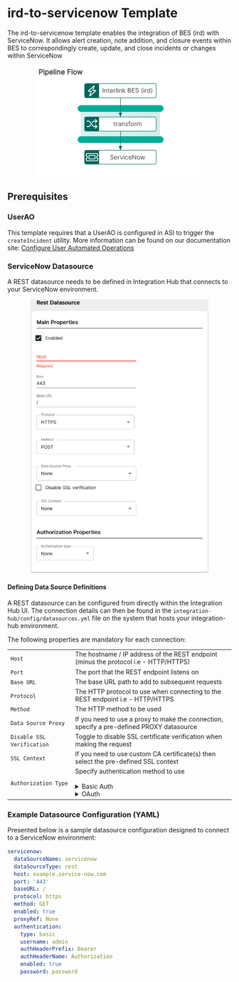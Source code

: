 # ird-to-servicenow Template

The ird-to-servicenow template enables the integration of BES (ird) with ServiceNow. It allows alert creation, note addition, and closure events within BES to correspondingly create, update, and close incidents or changes within ServiceNow

<p align="center">
<img src="../../assets/images/ird-to-servicenow/flow_ird_to_servicenow.png" />
</p>

## Prerequisites

### UserAO

This template requires that a UserAO is configured in ASI to trigger the `createIncident` utility. More information can be found on our documentation site: [Configure User Automated Operations](https://docs.interlinksoftware.com/asi/2.7.13/configuration/automation/automation.html)

### ServiceNow Datasource

A REST datasource needs to be defined in Integration Hub that connects to your ServiceNow environment.

<p align="center">
<img src="../../assets/images/datasource-rest.png" width="400" />
</p>

#### Defining Data Source Definitions

A REST datasource can be configured from directly within the Integration Hub UI. The connection details can then be found in the `integration-hub/config/datasources.yml` file on the system that hosts your integration-hub environment.

The following properties are mandatory for each connection:

<table>
    <tr>
        <td><code>Host</code></td>
        <td>The hostname / IP address of the REST endpoint (minus the protocol i.e - HTTP/HTTPS)</td>
    </tr>
    <tr>
        <td><code>Port</code></td>
        <td>The port that the REST endpoint listens on</td>
    </tr>
    <tr>
        <td><code>Base URL</code></td>
        <td>The base URL path to add to subsequent requests</td>
    </tr>
    <tr>
        <td><code>Protocol</code></td>
        <td>The HTTP protocol to use when connecting to the REST endpoint i.e - HTTP/HTTPS</td>
    </tr>
    <tr>
        <td><code>Method</code></td>
        <td>The HTTP method to be used</td>
    </tr>
    <tr>
        <td><code>Data Source Proxy</code></td>
        <td>If you need to use a proxy to make the connection, specify a pre-defined PROXY datasource</td>
    </tr>
    <tr>
        <td><code>Disable SSL Verification</code></td>
        <td>Toggle to disable SSL certificate verification when making the request</td>
    </tr>
    <tr>
        <td><code>SSL Context</code></td>
        <td>If you need to use custom CA certificate(s) then select the pre-defined SSL context</td>
    </tr>
    <tr>
        <td><code>Authorization Type</code></td>
        <td>Specify authentication method to use<br><br>
            <details>
            <summary>Basic Auth</summary>
            <table>
                <tr>
                    <td><code>Username</code></td>
                    <td>The username for authenticating</td>
                </tr>
                <tr>
                    <td><code>Password</code></td>
                    <td>The password for authenticating</td>
                </tr>
                <tr>
                    <td><code>Authorization Header Prefix</code></td>
                    <td>The authorization token type</td>
                </tr>
                <tr>
                    <td><code>Authorization Header Name</code></td>
                    <td>The authorization name</td>
                </tr>
                <tr>
                    <td><code>SSL Context</code></td>
                    <td>If you need to use custom CA certificate(s) then select the pre-defined SSL context</td>
                </tr>
            </table>
            </details>
            <details>
                <summary>OAuth</summary>
                <table>
                    <tr>
                        <td><code>Host</code></td>
                        <td>The hostname for authenticating<br> azure: <code>login.microsoftonline.com</code></td>
                    </tr>
                    <tr>
                        <td><code>Authorization Url</code></td>
                        <td>The endpoint for the API provider authorization server, to retrieve the auth code<br> azure: <code>/&lt;TENANT ID&gt;/oauth2/v2.0/authorize</code><br></td>
                    </tr>
                    <tr>
                        <td><code>Token Url</code></td>
                        <td>The provider's authentication server, to exchange an authorization code for an access token<br> azure: <code>/&lt;TENANT ID&gt;/oauth2/v2.0/token</code</td>
                    </tr>
                    <tr>
                        <td><code>Redirect Url</code></td>
                        <td>The redirect_uri is must match one of the URLs the developer registered when creating the application, and the authorization server should reject the request if it does not match.</td>
                    </tr>
                    <tr>
                        <td><code>Client Secret</code></td>
                        <td>The client secret given to you by the API provider</td>
                    </tr>
                    <tr>
                        <td><code>Client Id</code></td>
                        <td>The ID for your client application registered with the API provider</td>
                    </tr>
                    <tr>
                        <td><code>Scope</code></td>
                        <td>The scope of access you are requesting, which may include multiple space-separated values <br> azure: <code>https://graph.microsoft.com/.default</code> </td>
                    </tr>
                    <tr>
                        <td><code>Grant Type</code></td>
                        <td>This will depend on the API service provider requirements</td>
                    </tr>
                    <tr>
                        <td><code>Token Refresh</code></td>
                        <td>The unit that should be combined with the *Token Refresh Unit*, refreshing the token will happen at this interval</td>
                    </tr>
                    <tr>
                        <td><code>Token Refresh Unit</code></td>
                        <td>This can be Seconds, Minutes, Hours or Days</td>
                    </tr>
                    <tr>
                        <td><code>Authorization Header Prefix</code></td>
                        <td>The authorization token type</td>
                    </tr>
                    <tr>
                        <td><code>Authorization Header Name</code></td>
                        <td>The authorization name</td>
                    </tr>
                    <tr>
                        <td><code>Mail Support</code></td>
                        <td>Set to true if connecting to Azure and you are wanting to interact with mail component</td>
                    </tr>
                    <tr>
                        <td><code>SSL Context</code></td>
                        <td>If you need to use custom CA certificate(s) then select the pre-defined SSL context</td>
                    </tr>
                </table>
            </details>
        </td>
    </tr>
</table>

### Example Datasource Configuration (YAML)

Presented below is a sample datasource configuration designed to connect to a ServiceNow environment:

```yaml
servicenow:
  dataSourceName: servicenow
  dataSourceType: rest
  host: example.service-now.com
  port: '443'
  baseURL: /
  protocol: https
  method: GET
  enabled: true
  proxyRef: None
  authentication:
    type: basic
    username: admin
    authHeaderPrefix: Bearer
    authHeaderName: Authorization
    enabled: true
    password: password
```